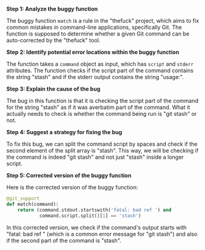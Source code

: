 **Step 1: Analyze the buggy function**

The buggy function `match` is a rule in the "thefuck" project, which aims to fix common mistakes in command-line applications, specifically Git. The function is supposed to determine whether a given Git command can be auto-corrected by the "thefuck" tool.

**Step 2: Identify potential error locations within the buggy function**

The function takes a `command` object as input, which has `script` and `stderr` attributes. The function checks if the script part of the command contains the string "stash" and if the stderr output contains the string "usage:".

**Step 3: Explain the cause of the bug**

The bug in this function is that it is checking the script part of the command for the string "stash" as if it was averbatim part of the command. What it actually needs to check is whether the command being run is "git stash" or not.

**Step 4: Suggest a strategy for fixing the bug**

To fix this bug, we can split the command script by spaces and check if the second element of the split array is "stash". This way, we will be checking if the command is indeed "git stash" and not just "stash" inside a longer script.

**Step 5: Corrected version of the buggy function**

Here is the corrected version of the buggy function:

```python
@git_support
def match(command):
    return (command.stdout.startswith('fatal: bad ref ') and
            command.script.split()[1] == 'stash')
```

In this corrected version, we check if the command's output starts with "fatal: bad ref " (which is a common error message for "git stash") and also if the second part of the command is "stash".